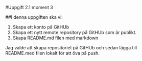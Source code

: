 #Uppgift 2.1 moment 3 

##I denna uppgiften ska vi: 

1. Skapa ett konto på GitHUb 
2. Skapa ett nytt remote repository på GitHUb som är publikt.
3. Skapa README.md filen med markdown 

Jag valde att skapa repositoriet på GitHUb och sedan lägga till README.med filen lokalt för att öva på push. 
